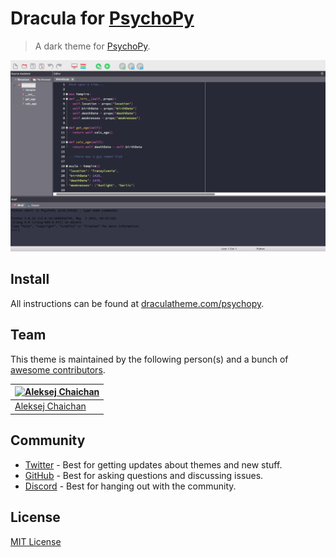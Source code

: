 # Dracula for [PsychoPy](https://github.com/psychopy/psychopy)

> A dark theme for [PsychoPy](https://www.psychopy.org/).

![Screenshot](./screenshot.png)

## Install

All instructions can be found at [draculatheme.com/psychopy](https://draculatheme.com/psychopy).

## Team

This theme is maintained by the following person(s) and a bunch of [awesome contributors](https://github.com/dracula/foobar/graphs/contributors).

| [![Aleksej Chaichan](https://github.com/alexchaichan.png?size=100)](https://github.com/alexchaichan)  |
| ------------------------------------------------------------------------------------------------------ |
| [Aleksej Chaichan](https://github.com/alexchaichan)                                                       |

## Community

- [Twitter](https://twitter.com/draculatheme) - Best for getting updates about themes and new stuff.
- [GitHub](https://github.com/dracula/dracula-theme/discussions) - Best for asking questions and discussing issues.
- [Discord](https://draculatheme.com/discord-invite) - Best for hanging out with the community.

## License

[MIT License](./LICENSE)
